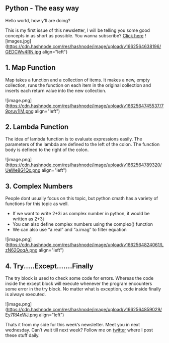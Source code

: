 ## Python - The easy way

Hello world, how y'll are doing?

This is my first issue of this newsletter, I will be telling you some good concepts in as short as possible. You wanna subscribe? [Click here](https://www.getrevue.co/profile/thegeekyb0y)
![images.jpg](https://cdn.hashnode.com/res/hashnode/image/upload/v1662564638196/GEDCWv4RN.jpg align="left")

## 1. Map Function
Map takes a function and a collection of items.
It makes a new, empty collection, runs the function on each item in the original collection and inserts each return value into the new collection.

![image.png](https://cdn.hashnode.com/res/hashnode/image/upload/v1662564745537/79pruv1lM.png align="left")

## 2. Lambda Function

The idea of lambda function is to evaluate expressions easily.
The parameters of the lambda are defined to the left of the colon. The function body is defined to the right of the colon.

![image.png](https://cdn.hashnode.com/res/hashnode/image/upload/v1662564789320/UeWe8G1Qx.png align="left")

## 3. Complex Numbers

People dont usually focus on this topic, but python cmath has a variety of functions for this topic as well.
- If we want to write 2+3i as complex number in python, it would be written as 2+3j
- You can also define complex numbers using the complex() function
- We can also use “a.real” and “a.imag” to filter equation

![image.png](https://cdn.hashnode.com/res/hashnode/image/upload/v1662564824061/LzN62QoqA.png align="left")

## 4. Try.....Except.......Finally

The try block is used to check some code for errors.
Whereas the code inside the except block will execute whenever the program encounters some error in the try block.
No matter what is exception, code inside finally is always executed.


![image.png](https://cdn.hashnode.com/res/hashnode/image/upload/v1662564859029/Ey7Rl4xWJ.png align="left")

Thats it from my side for this week’s newsletter. Meet you in next wednesday.
Can’t wait till next week? Follow me on [twitter](adicode.ml/twitter) where I post these stuff daily.
